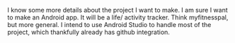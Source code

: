 I know some more details about the project I want to make. I am sure I want to make an Android app. It will be a life/ activity tracker. Think myfitnesspal, but more general. I intend to use Android Studio to handle most of the project, which thankfully already has github integration. 